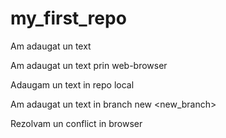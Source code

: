 ﻿# my_first_repo
Am adaugat un text

Am adaugat un text prin web-browser

Adaugam un text in repo local

Am adaugat un text in branch new <new_branch>


Rezolvam un conflict in browser

